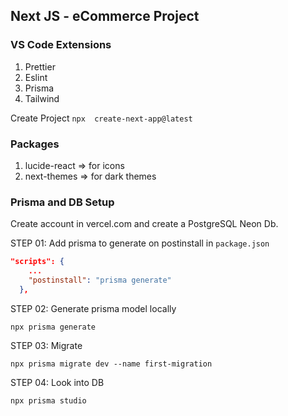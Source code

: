 ## Next JS - eCommerce Project

### VS Code Extensions

1. Prettier
2. Eslint
3. Prisma
4. Tailwind

Create Project
`npx  create-next-app@latest`

### Packages

1. lucide-react => for icons
2. next-themes => for dark themes

### Prisma and DB Setup

Create account in vercel.com and create a PostgreSQL Neon Db.

STEP 01: Add prisma to generate on postinstall in `package.json`

```json
"scripts": {
    ...
    "postinstall": "prisma generate"
  },
```

STEP 02: Generate prisma model locally

`npx prisma generate`

STEP 03: Migrate

`npx prisma migrate dev --name first-migration`

STEP 04: Look into DB

`npx prisma studio`
